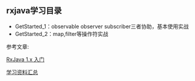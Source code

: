 ## rxjava学习目录

- GetStarted_1：observable observer subscriber三者协助，基本使用实战
- GetStarted_2：map,filter等操作符实战

参考文章:

[RxJava 1.x 入门](https://faner.gitlab.io/blog/2017/08/01/RxJava-1.x-%E5%85%A5%E9%97%A8/#heading-1%E5%88%9B%E5%BB%BA-observer%E8%A7%82%E5%AF%9F%E8%80%85%E6%88%96subscriber-%E8%AE%A2%E9%98%85%E8%80%85 'rxjava学习')

[学习资料汇总](https://github.com/lzyzsd/Awesome-RxJava '资料汇总')
